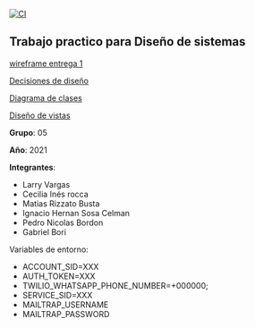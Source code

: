 [![CI](https://github.com/dds-utn/2021-mi-no-grupo_05/actions/workflows/githubActions.yml/badge.svg?branch=main)](https://github.com/dds-utn/2021-mi-no-grupo_05/actions/workflows/githubActions.yml)


## **Trabajo practico para Diseño de sistemas**

[wireframe entrega 1](https://drive.google.com/drive/u/0/folders/1sS7vtZ0IF7yYWDP2bHMV7URM0AXAM42r)  

[Decisiones de diseño](https://docs.google.com/document/d/1tiVJ2-eRE2DF3YTbqpE26BZDL5_okTDb/edit)

[Diagrama de clases](https://drive.google.com/file/d/1G_D2Ed6DilnLKMjwqUsi7WlB1QpMoF2P/view?usp=sharing)

[Diseño de vistas](https://drive.google.com/file/d/1R03mMJLkCljX5l1AUw9fpTqZxu-1tPZ0/view?usp=sharing)

**Grupo**: 05

**Año**: 2021

**Integrantes**:
- Larry Vargas
- Cecilia Inés rocca
- Matias Rizzato Busta
- Ignacio Hernan Sosa Celman
- Pedro Nicolas Bordon
- Gabriel Bori


Variables de entorno:

- ACCOUNT_SID=XXX
- AUTH_TOKEN=XXX
- TWILIO_WHATSAPP_PHONE_NUMBER=+000000;
- SERVICE_SID=XXX
- MAILTRAP_USERNAME
- MAILTRAP_PASSWORD
